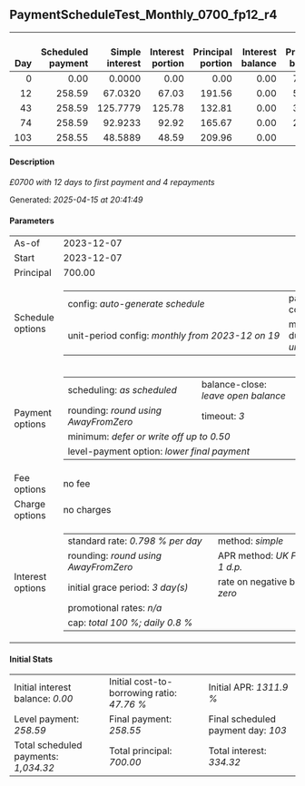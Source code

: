 <h2>PaymentScheduleTest_Monthly_0700_fp12_r4</h2>
<table>
    <thead style="vertical-align: bottom;">
        <th style="text-align: right;">Day</th>
        <th style="text-align: right;">Scheduled payment</th>
        <th style="text-align: right;">Simple interest</th>
        <th style="text-align: right;">Interest portion</th>
        <th style="text-align: right;">Principal portion</th>
        <th style="text-align: right;">Interest balance</th>
        <th style="text-align: right;">Principal balance</th>
        <th style="text-align: right;">Total simple interest</th>
        <th style="text-align: right;">Total interest</th>
        <th style="text-align: right;">Total principal</th>
    </thead>
    <tr style="text-align: right;">
        <td class="ci00">0</td>
        <td class="ci01" style="white-space: nowrap;">0.00</td>
        <td class="ci02">0.0000</td>
        <td class="ci03">0.00</td>
        <td class="ci04">0.00</td>
        <td class="ci05">0.00</td>
        <td class="ci06">700.00</td>
        <td class="ci07">0.0000</td>
        <td class="ci08">0.00</td>
        <td class="ci09">0.00</td>
    </tr>
    <tr style="text-align: right;">
        <td class="ci00">12</td>
        <td class="ci01" style="white-space: nowrap;">258.59</td>
        <td class="ci02">67.0320</td>
        <td class="ci03">67.03</td>
        <td class="ci04">191.56</td>
        <td class="ci05">0.00</td>
        <td class="ci06">508.44</td>
        <td class="ci07">67.0320</td>
        <td class="ci08">67.03</td>
        <td class="ci09">191.56</td>
    </tr>
    <tr style="text-align: right;">
        <td class="ci00">43</td>
        <td class="ci01" style="white-space: nowrap;">258.59</td>
        <td class="ci02">125.7779</td>
        <td class="ci03">125.78</td>
        <td class="ci04">132.81</td>
        <td class="ci05">0.00</td>
        <td class="ci06">375.63</td>
        <td class="ci07">192.8099</td>
        <td class="ci08">192.81</td>
        <td class="ci09">324.37</td>
    </tr>
    <tr style="text-align: right;">
        <td class="ci00">74</td>
        <td class="ci01" style="white-space: nowrap;">258.59</td>
        <td class="ci02">92.9233</td>
        <td class="ci03">92.92</td>
        <td class="ci04">165.67</td>
        <td class="ci05">0.00</td>
        <td class="ci06">209.96</td>
        <td class="ci07">285.7332</td>
        <td class="ci08">285.73</td>
        <td class="ci09">490.04</td>
    </tr>
    <tr style="text-align: right;">
        <td class="ci00">103</td>
        <td class="ci01" style="white-space: nowrap;">258.55</td>
        <td class="ci02">48.5889</td>
        <td class="ci03">48.59</td>
        <td class="ci04">209.96</td>
        <td class="ci05">0.00</td>
        <td class="ci06">0.00</td>
        <td class="ci07">334.3222</td>
        <td class="ci08">334.32</td>
        <td class="ci09">700.00</td>
    </tr>
</table>
<h4>Description</h4>
<p><i>£0700 with 12 days to first payment and 4 repayments</i></p>
<p>Generated: <i>2025-04-15 at 20:41:49</i></p>
<h4>Parameters</h4>
<table>
    <tr>
        <td>As-of</td>
        <td>2023-12-07</td>
    </tr>
    <tr>
        <td>Start</td>
        <td>2023-12-07</td>
    </tr>
    <tr>
        <td>Principal</td>
        <td>700.00</td>
    </tr>
    <tr>
        <td>Schedule options</td>
        <td>
            <table>
                <tr>
                    <td>config: <i>auto-generate schedule</i></td>
                    <td>payment count: <i>4</i></td>
                </tr>
                <tr>
                    <td style="white-space: nowrap;">unit-period config: <i>monthly from 2023-12 on 19</i></td>
                    <td>max duration: <i>unlimited</i></td>
                </tr>
            </table>
        </td>
    </tr>
    <tr>
        <td>Payment options</td>
        <td>
            <table>
                <tr>
                    <td>scheduling: <i>as scheduled</i></td>
                    <td>balance-close: <i>leave&nbsp;open&nbsp;balance</i></td>
                </tr>
                <tr>
                    <td>rounding: <i>round using AwayFromZero</i></td>
                    <td>timeout: <i>3</i></td>
                </tr>
                <tr>
                    <td colspan='2'>minimum: <i>defer&nbsp;or&nbsp;write&nbsp;off&nbsp;up&nbsp;to&nbsp;0.50</i></td>
                </tr>
                <tr>
                    <td colspan='2'>level-payment option: <i>lower&nbsp;final&nbsp;payment</i></td>
                </tr>
            </table>
        </td>
    </tr>
    <tr>
        <td>Fee options</td>
        <td>no fee
        </td>
    </tr>
    <tr>
        <td>Charge options</td>
        <td>no charges
        </td>
    </tr>
    <tr>
        <td>Interest options</td>
        <td>
            <table>
                <tr>
                    <td>standard rate: <i>0.798 % per day</i></td>
                    <td>method: <i>simple</i></td>
                </tr>
                <tr>
                    <td>rounding: <i>round using AwayFromZero</i></td>
                    <td>APR method: <i>UK FCA to 1 d.p.</i></td>
                </tr>
                <tr>
                    <td>initial grace period: <i>3 day(s)</i></td>
                    <td>rate on negative balance: <i>zero</i></td>
                </tr>
                <tr>
                    <td colspan="2">promotional rates: <i><i>n/a</i></i></td>
                </tr>
                <tr>
                    <td colspan="2">cap: <i>total 100 %; daily 0.8 %</td>
                </tr>
            </table>
        </td>
    </tr>
</table>
<h4>Initial Stats</h4>
<table>
    <tr>
        <td>Initial interest balance: <i>0.00</i></td>
        <td>Initial cost-to-borrowing ratio: <i>47.76 %</i></td>
        <td>Initial APR: <i>1311.9 %</i></td>
    </tr>
    <tr>
        <td>Level payment: <i>258.59</i></td>
        <td>Final payment: <i>258.55</i></td>
        <td>Final scheduled payment day: <i>103</i></td>
    </tr>
    <tr>
        <td>Total scheduled payments: <i>1,034.32</i></td>
        <td>Total principal: <i>700.00</i></td>
        <td>Total interest: <i>334.32</i></td>
    </tr>
</table>
